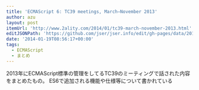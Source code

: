 ```yaml
---
title: 'ECMAScript 6: TC39 meetings, March–November 2013'
author: azu
layout: post
itemUrl: 'http://www.2ality.com/2014/01/tc39-march-november-2013.html'
editJSONPath: 'https://github.com/jser/jser.info/edit/gh-pages/data/2014/01/index.json'
date: '2014-01-19T08:56:17+00:00'
tags:
  - ECMAScript
  - まとめ
---
```

2013年にECMAScript標準の管理をしてるTC39のミーティングで話された内容をまとめたもの。 ES6で追加される機能や仕様等について書かれている
